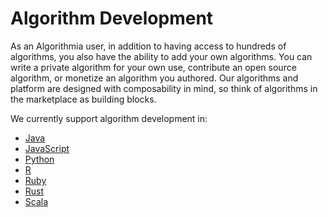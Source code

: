 # Algorithm Development

As an Algorithmia user, in addition to having access to hundreds of algorithms, you also have the ability to add your own algorithms. You can write a private algorithm for your own use, contribute an open source algorithm, or monetize an algorithm you authored. Our algorithms and platform are designed with composability in mind, so think of algorithms in the marketplace as building blocks.

We currently support algorithm development in:

* [Java](http://developers.algorithmia.com/algorithm-development/guides/java-guide/)
* [JavaScript](http://developers.algorithmia.com/algorithm-development/guides/javascript-guide/)
* [Python](http://developers.algorithmia.com/algorithm-development/guides/python-guide/)
* [R](http://developers.algorithmia.com/algorithm-development/client-guides/r)
* [Ruby](http://developers.algorithmia.com/algorithm-development/guides/ruby-guide/)
* [Rust](http://developers.algorithmia.com/algorithm-development/guides/rust-guide//)
* [Scala](http://developers.algorithmia.com/algorithm-development/guides/scala-guide/)
